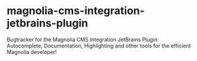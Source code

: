 # magnolia-cms-integration-jetbrains-plugin
Bugtracker for the Magnolia CMS Integration JetBrains Plugin: Autocomplete, Documentation, Highlighting and other tools for the efficient Magnolia developer!
